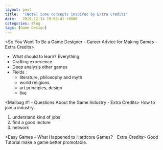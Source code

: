 ```yaml
---
layout: post
title:  "[Note] Some concepts inspired by Extra Credits"
date:   2019-12-14 19:08:42 +0800
categories: Blog
tags: [Game Design]
---
```




<So You Want To Be a Game Designer - Career Advice for Making Games - Extra Credits>
* What should to learn? Everything
* Crafting experience
* Deep analysis other games
* Fields :
  * literature, philosophy and myth
  * world religions
  * art principles, design
  * live

<Mailbag #1 - Questions About the Game Industry - Extra Credits>
How to join a industry

1. understand kind of jobs
2. find a good lecture
3. network


<Easy Games - What Happened to Hardcore Games? - Extra Credits>
Good Tutorial make a game better promotable.





